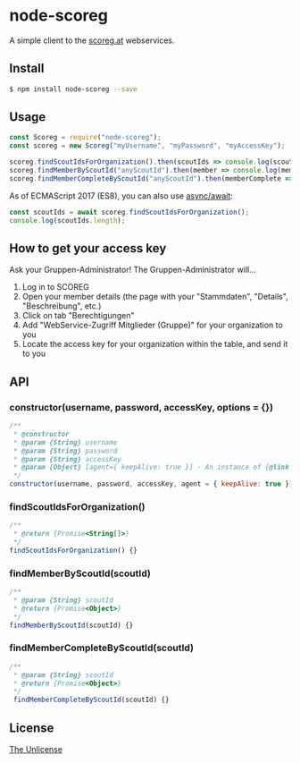 node-scoreg
===========

A simple client to the [scoreg.at](https://scoreg.at/) webservices.


## Install

```sh
$ npm install node-scoreg --save
```


## Usage

```javascript
const Scoreg = require("node-scoreg");
const scoreg = new Scoreg("myUsername", "myPassword", "myAccessKey");

scoreg.findScoutIdsForOrganization().then(scoutIds => console.log(scoutIds));
scoreg.findMemberByScoutId("anyScoutId").then(member => console.log(member));
scoreg.findMemberCompleteByScoutId("anyScoutId").then(memberComplete => console.log(memberComplete));
```

As of ECMAScript 2017 (ES8), you can also use [async/await](https://developer.mozilla.org/en-US/docs/Web/JavaScript/Reference/Operators/await):

```javascript
const scoutIds = await scoreg.findScoutIdsForOrganization();
console.log(scoutIds.length);
```


## How to get your access key

Ask your Gruppen-Administrator! The Gruppen-Administrator will...

1. Log in to SCOREG
2. Open your member details (the page with your "Stammdaten", "Details", "Beschreibung", etc.)
3. Click on tab "Berechtigungen"
4. Add "WebService-Zugriff Mitglieder (Gruppe)" for your organization to you
4. Locate the access key for your organization within the table, and send it to you


## API

### constructor(username, password, accessKey, options = {})

```javascript
/**
 * @constructor
 * @param {String} username
 * @param {String} password
 * @param {String} accessKey
 * @param {Object} [agent={ keepAlive: true }] - An instance of {@link https://nodejs.org/dist/latest-v8.x/docs/api/http.html#http_class_http_agent https.Agent}, or options to create one
 */
constructor(username, password, accessKey, agent = { keepAlive: true }) {}
```

### findScoutIdsForOrganization()

```javascript
/**
 * @return {Promise<String[]>}
 */
findScoutIdsForOrganization() {}
```

### findMemberByScoutId(scoutId)

```javascript
/**
 * @param {String} scoutId
 * @return {Promise<Object>}
 */
findMemberByScoutId(scoutId) {}
```

### findMemberCompleteByScoutId(scoutId)

```javascript
/**
 * @param {String} scoutId
 * @return {Promise<Object>}
 */
 findMemberCompleteByScoutId(scoutId) {}
```


## License

[The Unlicense](http://unlicense.org/)
